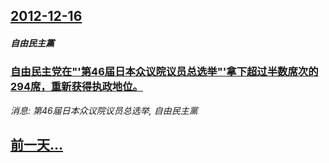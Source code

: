 ## [2012-12-16](/news/2012/12/16/index.md)

##### 自由民主黨
### [自由民主党在"'第46届日本众议院议员总选举"'拿下超过半数席次的294席，重新获得执政地位。](/news/2012/12/16/自由民主党在-第46届日本众议院议员总选举-拿下超过半数席次的294席-重新获得执政地位.md)
_消息: 第46届日本众议院议员总选举, 自由民主黨_

## [前一天...](/news/2012/12/14/index.md)

